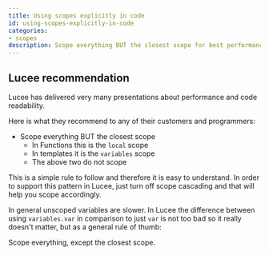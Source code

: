 ```yaml
---
title: Using scopes explicitly in code
id: using-scopes-explicitly-in-code
categories:
- scopes
description: Scope everything BUT the closest scope for best performance
---
```


## Lucee recommendation ##

Lucee has delivered very many presentations about performance and code readability. 

Here is what they recommend to any of their customers and programmers:

* Scope everything BUT the closest scope
	* In Functions this is the `local` scope
	* In templates it is the `variables` scope
	* The above two do not scope

This is a simple rule to follow and therefore it is easy to understand. In order to support this pattern in Lucee, just turn off scope cascading and that will help you scope accordingly.

In general unscoped variables are slower. In Lucee the difference between using `variables.var` in comparison to just `var` is not too bad so it really doesn't matter, but as a general rule of thumb:

Scope everything, except the closest scope.
